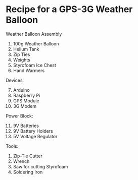 Recipe for a GPS-3G Weather Balloon
==========================

Weather Balloon Assembly

1. 100g Weather Balloon
2. Helium Tank
3. Zip Ties
4. Weights
5. Styrofoam Ice Chest
6. Hand Warmers

Devices:

7. Arduino
8. Raspberry Pi
9. GPS Module
10. 3G Modem 

Power Block:

11. 9V Batteries
12. 9V Battery Holders
13. 5V Voltage Regulator



Tools:

1. Zip-Tie Cutter
2. Wrench
3. Saw for cutting Styrofoam
4. Soldering Iron
